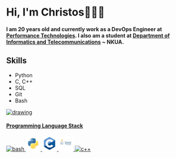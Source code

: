 # Hi, I'm Christos👋👨‍💻

#### I am 20 years old and currently work as a DevOps Engineer at <a href="https://www.performance.gr/">Performance Technologies</a>. I also am a student at <a href="https://www.di.uoa.gr/">Department of Informatics and Telecommunications</a> ~ NKUA.

## Skills
* Python
* C, C++
* SQL
* Git
* Bash 

<a href="https://www.linkedin.com/in/christos-galanopoulos//"><img src="https://res.cloudinary.com/importdata/image/upload/v1595012354/linkedin_t9qiwy.png" alt="drawing" width="100"/> 

  #### Programming Language Stack
<p align="left"><img src="https://www.vectorlogo.zone/logos/gnu_bash/gnu_bash-icon.svg" alt="bash" title="bash" title="bash" width="40" height="40"/>  <img src="https://raw.githubusercontent.com/github/explore/80688e429a7d4ef2fca1e82350fe8e3517d3494d/topics/python/python.png" alt="python" title="python" width="40" height="40"/> <img src="https://raw.githubusercontent.com/github/explore/b15b6cf1726418913aafbf337a749dded180279d/topics/c/c.png" alt="c" title="c" width="40" height="40"/>  <img src="https://raw.githubusercontent.com/github/explore/80688e429a7d4ef2fca1e82350fe8e3517d3494d/topics/java/java.png" alt="java" title="java8" width="40" height="40"/>  <img src="https://raw.githubusercontent.com/github/explore/80688e429a7d4ef2fca1e82350fe8e3517d3494d/topics/c++/c++.png" alt="c++" title="c++" width="40" height="40"/> </p>
